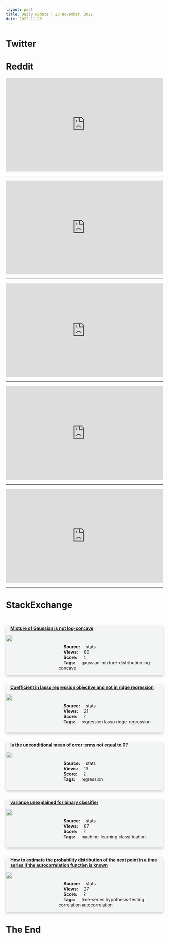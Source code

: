 ```yaml
---
layout: post
title: Daily update | 23 November, 2022
date: 2022-11-23
---
```


<script async src="https://platform.twitter.com/widgets.js" charset="utf-8"></script>


<script src='https://storage.ko-fi.com/cdn/scripts/overlay-widget.js'></script>
<script>
  kofiWidgetOverlay.draw('themldojo', {
    'type': 'floating-chat',
    'floating-chat.donateButton.text': 'Support me',
    'floating-chat.donateButton.background-color': '#f45d22',
    'floating-chat.donateButton.text-color': '#fff'
  });
</script>

# Twitter 

<blockquote class="twitter-tweet"><a href="https://twitter.com/ChrisStaud/status/1594945709182255104"></a></blockquote>

<blockquote class="twitter-tweet"><a href="https://twitter.com/RajeshwarS73/status/1594956417823576064"></a></blockquote>

<blockquote class="twitter-tweet"><a href="https://twitter.com/AjayKap83278790/status/1594946782311718913"></a></blockquote>

<blockquote class="twitter-tweet"><a href="https://twitter.com/ChrisStaud/status/1594945714261528578"></a></blockquote>

<blockquote class="twitter-tweet"><a href="https://twitter.com/ChrisStaud/status/1594945716576784386"></a></blockquote>

<blockquote class="twitter-tweet"><a href="https://twitter.com/MetaAI/status/1595075884502855680"></a></blockquote>

<blockquote class="twitter-tweet"><a href="https://twitter.com/ylecun/status/1595081004108206088"></a></blockquote>

<blockquote class="twitter-tweet"><a href="https://twitter.com/stanfordnlp/status/1595094209886683151"></a></blockquote>

<blockquote class="twitter-tweet"><a href="https://twitter.com/ylecun/status/1595194844460220419"></a></blockquote>

<blockquote class="twitter-tweet"><a href="https://twitter.com/ylecun/status/1595082051656581120"></a></blockquote>

# Reddit 

<iframe id="reddit-embed" src="https://www.redditmedia.com/r/datascience/comments/z1pk16/memory_profiling_for_pandas?ref_source=embed&amp;ref=share&amp;embed=true" sandbox="allow-scripts allow-same-origin allow-popups" style="border: none;" height="300" width="100%" scrolling="yes"></iframe>
<hr style="width:100%;text-align:left;margin-left:0">
<iframe id="reddit-embed" src="https://www.redditmedia.com/r/MachineLearning/comments/z1yt45/r_humanlevel_play_in_the_game_of_diplomacy_by?ref_source=embed&amp;ref=share&amp;embed=true" sandbox="allow-scripts allow-same-origin allow-popups" style="border: none;" height="300" width="100%" scrolling="yes"></iframe>
<hr style="width:100%;text-align:left;margin-left:0">
<iframe id="reddit-embed" src="https://www.redditmedia.com/r/datascience/comments/z1vrtc/spotted_in_the_wild_this_will_be_on_the_test?ref_source=embed&amp;ref=share&amp;embed=true" sandbox="allow-scripts allow-same-origin allow-popups" style="border: none;" height="300" width="100%" scrolling="yes"></iframe>
<hr style="width:100%;text-align:left;margin-left:0">
<iframe id="reddit-embed" src="https://www.redditmedia.com/r/dataengineering/comments/z1p5ny/apache_spark_for_dummies?ref_source=embed&amp;ref=share&amp;embed=true" sandbox="allow-scripts allow-same-origin allow-popups" style="border: none;" height="300" width="100%" scrolling="yes"></iframe>
<hr style="width:100%;text-align:left;margin-left:0">
<iframe id="reddit-embed" src="https://www.redditmedia.com/r/MachineLearning/comments/z1titt/p_bettertransformer_pytorchnative_freelunch?ref_source=embed&amp;ref=share&amp;embed=true" sandbox="allow-scripts allow-same-origin allow-popups" style="border: none;" height="300" width="100%" scrolling="yes"></iframe>
<hr style="width:100%;text-align:left;margin-left:0">

<style>
.card {
box-shadow: 0 4px 8px 0 rgba(0,0,0,0.2);
transition: 0.3s;
width: 100%;
background-color: #F3F4F4;
}
p{
    margin-left:  3em;
    padding-top: 1em;
}
.part2{
    display: grid;
    grid-template-columns: 1fr 3fr;
}
h4{
    margin: 1em;
}

.card:hover {
box-shadow: 0 8px 16px 0 rgba(0,0,0,0.2);
}
b {
padding: 2px 16px;
}
</style>
  
# StackExchange 


  <br>
  <div class="card">
  <h4><a href='https://stats.stackexchange.com/questions/596573/mixture-of-gaussian-is-not-log-concave'>Mixture of Gaussian is not log-concave</a></h4> 
  <div class="part2">
      <img src="https://cdn.sstatic.net/Sites/stats/Img/apple-touch-icon@2.png?v=344f57aa10cc" alt="Img missing!" style="width:40%">
      <p><b>Source:</b> stats<br><b>Views:</b> 80<br><b>Score:</b> 4<br><b>Tags:</b> <span class="badge badge-dark">gaussian-mixture-distribution</span> <span class="badge badge-dark">log-concave</span></p> 
  </div>
  </div>
      
  <br>
  <div class="card">
  <h4><a href='https://stats.stackexchange.com/questions/596639/coefficient-in-lasso-regression-objective-and-not-in-ridge-regression'>Coefficient in lasso regression objective and not in ridge regression</a></h4> 
  <div class="part2">
      <img src="https://cdn.sstatic.net/Sites/stats/Img/apple-touch-icon@2.png?v=344f57aa10cc" alt="Img missing!" style="width:40%">
      <p><b>Source:</b> stats<br><b>Views:</b> 21<br><b>Score:</b> 2<br><b>Tags:</b> <span class="badge badge-dark">regression</span> <span class="badge badge-dark">lasso</span> <span class="badge badge-dark">ridge-regression</span></p> 
  </div>
  </div>
      
  <br>
  <div class="card">
  <h4><a href='https://stats.stackexchange.com/questions/596561/is-the-unconditional-mean-of-error-terms-not-equal-to-0'>Is the unconditional mean of error terms not equal to 0?</a></h4> 
  <div class="part2">
      <img src="https://cdn.sstatic.net/Sites/stats/Img/apple-touch-icon@2.png?v=344f57aa10cc" alt="Img missing!" style="width:40%">
      <p><b>Source:</b> stats<br><b>Views:</b> 13<br><b>Score:</b> 2<br><b>Tags:</b> <span class="badge badge-dark">regression</span></p> 
  </div>
  </div>
      
  <br>
  <div class="card">
  <h4><a href='https://stats.stackexchange.com/questions/596546/variance-unexplained-for-binary-classifier'>variance unexplained for binary classifier</a></h4> 
  <div class="part2">
      <img src="https://cdn.sstatic.net/Sites/stats/Img/apple-touch-icon@2.png?v=344f57aa10cc" alt="Img missing!" style="width:40%">
      <p><b>Source:</b> stats<br><b>Views:</b> 87<br><b>Score:</b> 2<br><b>Tags:</b> <span class="badge badge-dark">machine-learning</span> <span class="badge badge-dark">classification</span></p> 
  </div>
  </div>
      
  <br>
  <div class="card">
  <h4><a href='https://stats.stackexchange.com/questions/596540/how-to-estimate-the-probability-distribution-of-the-next-point-in-a-time-series'>How to estimate the probability distribution of the next point in a time series if the autocorrelation function is known</a></h4> 
  <div class="part2">
      <img src="https://cdn.sstatic.net/Sites/stats/Img/apple-touch-icon@2.png?v=344f57aa10cc" alt="Img missing!" style="width:40%">
      <p><b>Source:</b> stats<br><b>Views:</b> 27<br><b>Score:</b> 2<br><b>Tags:</b> <span class="badge badge-dark">time-series</span> <span class="badge badge-dark">hypothesis-testing</span> <span class="badge badge-dark">correlation</span> <span class="badge badge-dark">autocorrelation</span></p> 
  </div>
  </div>
      
# The End